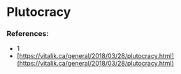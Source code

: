# Plutocracy

### References:

* 1
* [https://vitalik.ca/general/2018/03/28/plutocracy.html](https://vitalik.ca/general/2018/03/28/plutocracy.html)

